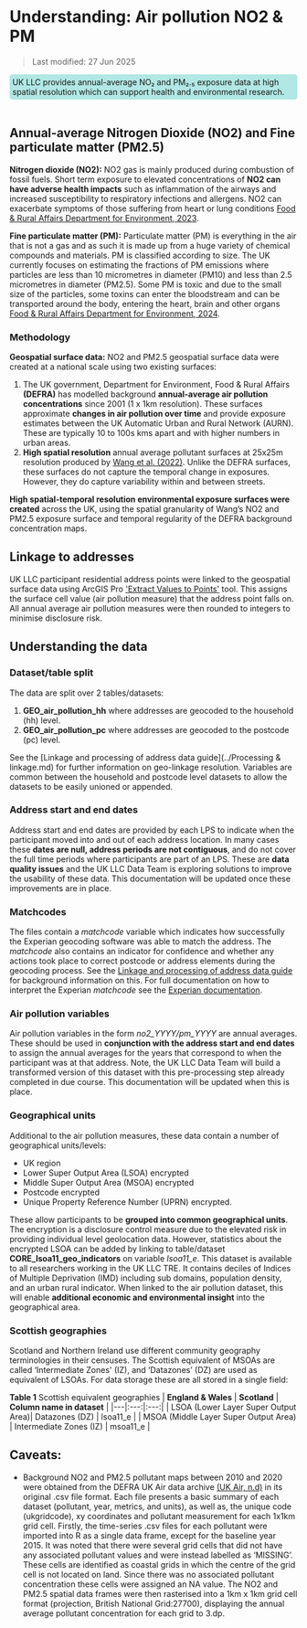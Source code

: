 # Understanding: Air pollution NO2 & PM

>Last modified: 27 Jun 2025

<div style="background-color: rgba(0, 178, 169, 0.3); padding: 5px; border-radius: 5px;"><strong> </strong>UK LLC provides annual-average NO₂ and PM₂.₅ exposure data at high spatial resolution which can support health and environmental research.</div>  
<br>

## Annual-average Nitrogen Dioxide (NO2) and Fine particulate matter (PM2.5)

**Nitrogen dioxide (NO2):**
NO2 gas is mainly produced during combustion of fossil fuels. Short term exposure to elevated concentrations of **NO2 can have adverse health impacts** such as inflammation of the airways and increased susceptibility to respiratory infections and allergens. NO2 can exacerbate symptoms of those suffering from heart or lung conditions [Food & Rural Affairs Department for Environment, 2023](https://www.gov.uk/government/statistics/air-quality-statistics/ntrogen-dioxide).

**Fine particulate matter (PM):**
Particulate matter (PM) is everything in the air that is not a gas and as such it is made up from a huge variety of chemical compounds and materials. PM is classified according to size. The UK currently focuses on estimating the fractions of PM emissions where particles are less than 10 micrometres in diameter (PM10) and less than 2.5 micrometres in diameter (PM2.5). Some PM is toxic and due to the small size of the particles, some toxins can enter the bloodstream and can be transported around the body, entering the heart, brain and other organs [Food & Rural Affairs Department for Environment, 2024](https://www.gov.uk/government/statistics/emissions-of-air-pollutants/emissions-of-air-pollutants-in-the-uk-particulate-matter-pm10-and-pm25).

### Methodology

**Geospatial surface data:** 
NO2 and PM2.5 geospatial surface data were created at a national scale using two existing surfaces:

1) The UK government, Department for Environment, Food & Rural Affairs **(DEFRA)** has modelled background **annual-average air pollution concentrations** since 2001 (1 x 1km resolution). These surfaces approximate **changes in air pollution over time** and provide exposure estimates between the UK Automatic Urban and Rural Network (AURN). These are typically 10 to 100s kms apart and with higher numbers in urban areas. 
2) **High spatial resolution** annual average pollutant surfaces at 25x25m resolution produced by [Wang et al. (2022)](https://www.sciencedirect.com/science/article/pii/S130910422200188X). Unlike the DEFRA surfaces, these surfaces do not capture the temporal change in exposures. However, they do capture variability within and between streets. 

**High spatial-temporal resolution environmental exposure surfaces were created** across the UK, using the spatial granularity of Wang’s NO2 and PM2.5 exposure surface and temporal regularity of the DEFRA background concentration maps. 

## Linkage to addresses
UK LLC participant residential address points were linked to the geospatial surface data using ArcGIS Pro ['Extract Values to Points'](https://pro.arcgis.com/en/pro-app/latest/tool-reference/spatial-analyst/extract-values-to-points.htm) tool. This assigns the surface cell value (air pollution measure) that the address point falls on. All annual average air pollution measures were then rounded to integers to minimise disclosure risk.

## Understanding the data
### Dataset/table split
The data are split over 2 tables/datasets:
1) **GEO_air_pollution_hh** where addresses are geocoded to the household (hh) level.
2) **GEO_air_pollution_pc** where addresses are geocoded to the postcode (pc) level.

See the [Linkage and processing of address data guide](../Processing & linkage.md) for further information on geo-linkage resolution. Variables are common between the household and postcode level datasets to allow the datasets to be easily unioned or appended. 

### Address start and end dates
Address start and end dates are provided by each LPS to indicate when the participant moved into and out of each address location. In many cases these **dates are null, address periods are not contiguous**, and do not cover the full time periods where participants are part of an LPS. These are **data quality issues** and the UK LLC Data Team is exploring solutions to improve the usability of these data. This documentation will be updated once these improvements are in place.  

### Matchcodes
The files contain a *matchcode* variable which indicates how successfully the Experian geocoding software was able to match the address. The *matchcode* also contains an indicator for confidence and whether any actions took place to correct postcode or address elements during the geocoding process. See the [Linkage and processing of address data guide](../linkage_and_processing.md) for background information on this. For full documentation on how to interpret the Experian *matchcode* see the [Experian documentation](https://docs.experianaperture.io/address-validation/batch-api/api-process/address-match-codes/#k-s~match-success). 

### Air pollution variables
Air pollution variables in the form *no2_YYYY/pm_YYYY* are annual averages. These should be used in **conjunction with the address start and end dates** to assign the annual averages for the years that correspond to when the participant was at that address. Note, the UK LLC Data Team will build a transformed version of this dataset with this pre-processing step already completed in due course. This documentation will be updated when this is place.

### Geographical units
Additional to the air pollution measures, these data contain a number of geographical units/levels:
* UK region
* Lower Super Output Area (LSOA) encrypted
* Middle Super Output Area (MSOA) encrypted 
* Postcode encrypted
* Unique Property Reference Number (UPRN) encrypted.

These allow participants to be **grouped into common geographical units**. The encryption is a disclosure control measure due to the elevated risk in providing individual level geolocation data. However, statistics about the encrypted LSOA can be added by linking to table/dataset **CORE_lsoa11_geo_indicators** on variable *lsoa11_e*. This dataset is available to all researchers working in the UK LLC TRE. It contains deciles of Indices of Multiple Deprivation (IMD) including sub domains, population density, and an urban rural indicator. When linked to the air pollution dataset, this will enable **additional economic and environmental insight** into the geographical area.

### Scottish geographies 
Scotland and Northern Ireland use different community geography terminologies in their censuses. The Scottish equivalent of MSOAs are called ‘Intermediate Zones' (IZ), and ‘Datazones’ (DZ) are used as equivalent of LSOAs. For data storage these are all stored in a single field:

**Table 1** Scottish equivalent geographies
| **England & Wales** | **Scotland** | **Column name in dataset** |
|---|:---:|:---:|
| LSOA (Lower Layer Super Output Area)| Datazones (DZ) | lsoa11_e |
| MSOA (Middle Layer Super Output Area) | Intermediate Zones (IZ) | msoa11_e |


## Caveats: 

- Background NO2 and PM2.5 pollutant maps between 2010 and 2020 were obtained from the DEFRA UK Air data archive [(UK Air, n.d)](https://uk-air.defra.gov.uk/data/) in its original .csv file format. Each file presents a basic summary of each dataset (pollutant, year, metrics, and units), as well as, the unique code (ukgridcode), xy coordinates and pollutant measurement for each 1x1km grid cell. Firstly, the time-series .csv files for each pollutant were imported into R as a single data frame, except for the baseline year 2015. It was noted that there were several grid cells that did not have any associated pollutant values and were instead labelled as ‘MISSING’. These cells are identified as coastal grids in which the centre of the grid cell is not located on land. Since there was no associated pollutant concentration these cells were assigned an NA value. The NO2 and PM2.5 spatial data frames were then rasterised into a 1km x 1km grid cell format (projection, British National Grid:27700), displaying the annual average pollutant concentration for each grid to 3.dp.










